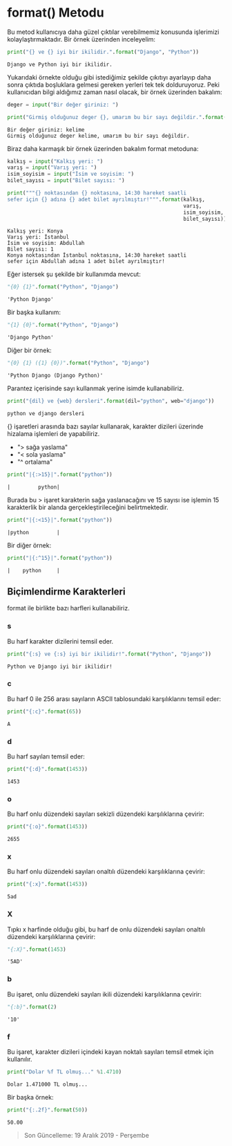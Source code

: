 # format() Metodu

Bu metod kullanıcıya daha güzel çıktılar verebilmemiz konusunda işlerimizi kolaylaştırmaktadır. Bir örnek üzerinden inceleyelim:


```python
print("{} ve {} iyi bir ikilidir.".format("Django", "Python"))
```

    Django ve Python iyi bir ikilidir.


Yukarıdaki örnekte olduğu gibi istediğimiz şekilde çıkıtıyı ayarlayıp daha sonra çıktıda boşluklara gelmesi gereken yerleri tek tek dolduruyoruz. Peki kullanıcıdan bilgi aldığımız zaman nasıl olacak, bir örnek üzerinden bakalım:


```python
deger = input("Bir değer giriniz: ")

print("Girmiş olduğunuz deger {}, umarım bu bir sayı değildir.".format(deger))
```

    Bir değer giriniz: kelime
    Girmiş olduğunuz deger kelime, umarım bu bir sayı değildir.


Biraz daha karmaşık bir örnek üzerinden bakalım format metoduna:


```python
kalkış = input("Kalkış yeri: ") 
varış = input("Varış yeri: ") 
isim_soyisim = input("İsim ve soyisim: ") 
bilet_sayısı = input("Bilet sayısı: ")

print("""{} noktasından {} noktasına, 14:30 hareket saatli 
sefer için {} adına {} adet bilet ayrılmıştır!""".format(kalkış,
                                                         varış,
                                                         isim_soyisim,
                                                         bilet_sayısı))
```

    Kalkış yeri: Konya
    Varış yeri: İstanbul
    İsim ve soyisim: Abdullah
    Bilet sayısı: 1
    Konya noktasından İstanbul noktasına, 14:30 hareket saatli 
    sefer için Abdullah adına 1 adet bilet ayrılmıştır!


Eğer istersek şu şekilde bir kullanımda mevcut:


```python
"{0} {1}".format("Python", "Django")
```




    'Python Django'



Bir başka kullanım:


```python
"{1} {0}".format("Python", "Django")
```




    'Django Python'



Diğer bir örnek:


```python
"{0} {1} ({1} {0})".format("Python", "Django")
```




    'Python Django (Django Python)'



Parantez içerisinde sayı kullanmak yerine isimde kullanabiliriz.


```python
print("{dil} ve {web} dersleri".format(dil="python", web="django"))
```

    python ve django dersleri


{} işaretleri arasında bazı sayılar kullanarak, karakter dizileri üzerinde hizalama işlemleri de yapabiliriz.

- "> sağa yaslama"
- "< sola yaslama" 
- "^ ortalama"


```python
print("|{:>15}|".format("python"))
```

    |         python|


Burada bu > işaret karakterin sağa yaslanacağını ve 15 sayısı ise işlemin 15 karakterlik bir alanda gerçekleştirileceğini belirtmektedir.


```python
print("|{:<15}|".format("python"))
```

    |python         |


Bir diğer örnek:


```python
print("|{:^15}|".format("python"))
```

    |    python     |


## Biçimlendirme Karakterleri

format ile birlikte bazı harfleri kullanabiliriz.

### s

Bu harf karakter dizilerini temsil eder.


```python
print("{:s} ve {:s} iyi bir ikilidir!".format("Python", "Django"))
```

    Python ve Django iyi bir ikilidir!


### c

Bu harf 0 ile 256 arası sayıların ASCII tablosundaki karşılıklarını temsil eder:


```python
print("{:c}".format(65))
```

    A


### d

Bu harf sayıları temsil eder:


```python
print("{:d}".format(1453))
```

    1453


### o

Bu harf onlu düzendeki sayıları sekizli düzendeki karşılıklarına çevirir:


```python
print("{:o}".format(1453))
```

    2655


### x

Bu harf onlu düzendeki sayıları onaltılı düzendeki karşılıklarına çevirir:


```python
print("{:x}".format(1453))
```

    5ad


### X

Tıpkı x harfinde olduğu gibi, bu harf de onlu düzendeki sayıları onaltılı düzendeki karşılıklarına çevirir:


```python
"{:X}".format(1453)
```




    '5AD'



### b

Bu işaret, onlu düzendeki sayıları ikili düzendeki karşılıklarına çevirir:


```python
"{:b}".format(2)
```




    '10'



### f

Bu işaret, karakter dizileri içindeki kayan noktalı sayıları temsil etmek için kullanılır.


```python
print("Dolar %f TL olmuş..." %1.4710)
```

    Dolar 1.471000 TL olmuş...


Bir başka örnek:


```python
print("{:.2f}".format(50))
```

    50.00


> Son Güncelleme: 19 Aralık 2019 - Perşembe
